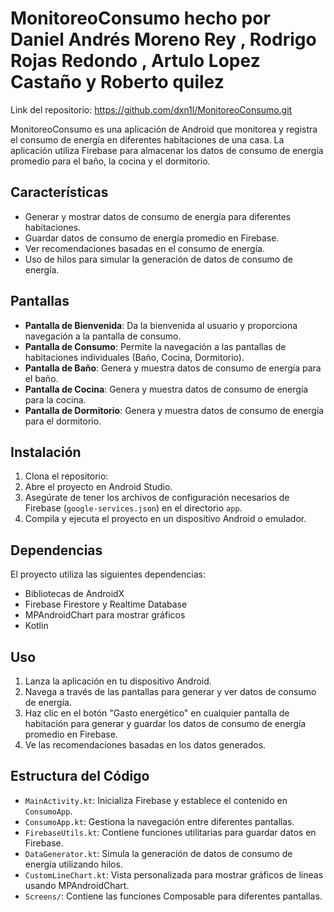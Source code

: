 # MonitoreoConsumo hecho por Daniel Andrés Moreno Rey , Rodrigo Rojas Redondo , Artulo Lopez Castaño y Roberto quilez

Link del repositorio: https://github.com/dxn1l/MonitoreoConsumo.git

MonitoreoConsumo es una aplicación de Android que monitorea y registra el consumo de energía en diferentes habitaciones de una casa. La aplicación utiliza Firebase para almacenar los datos de consumo de energía promedio para el baño, la cocina y el dormitorio.

## Características

- Generar y mostrar datos de consumo de energía para diferentes habitaciones.
- Guardar datos de consumo de energía promedio en Firebase.
- Ver recomendaciones basadas en el consumo de energía.
- Uso de hilos para simular la generación de datos de consumo de energía.

## Pantallas

- **Pantalla de Bienvenida**: Da la bienvenida al usuario y proporciona navegación a la pantalla de consumo.
- **Pantalla de Consumo**: Permite la navegación a las pantallas de habitaciones individuales (Baño, Cocina, Dormitorio).
- **Pantalla de Baño**: Genera y muestra datos de consumo de energía para el baño.
- **Pantalla de Cocina**: Genera y muestra datos de consumo de energía para la cocina.
- **Pantalla de Dormitorio**: Genera y muestra datos de consumo de energía para el dormitorio.

## Instalación

1. Clona el repositorio:
2. Abre el proyecto en Android Studio.
3. Asegúrate de tener los archivos de configuración necesarios de Firebase (`google-services.json`) en el directorio `app`.
4. Compila y ejecuta el proyecto en un dispositivo Android o emulador.

## Dependencias

El proyecto utiliza las siguientes dependencias:

- Bibliotecas de AndroidX
- Firebase Firestore y Realtime Database
- MPAndroidChart para mostrar gráficos
- Kotlin

## Uso

1. Lanza la aplicación en tu dispositivo Android.
2. Navega a través de las pantallas para generar y ver datos de consumo de energía.
3. Haz clic en el botón "Gasto energético" en cualquier pantalla de habitación para generar y guardar los datos de consumo de energía promedio en Firebase.
4. Ve las recomendaciones basadas en los datos generados.

## Estructura del Código

- `MainActivity.kt`: Inicializa Firebase y establece el contenido en `ConsumoApp`.
- `ConsumoApp.kt`: Gestiona la navegación entre diferentes pantallas.
- `FirebaseUtils.kt`: Contiene funciones utilitarias para guardar datos en Firebase.
- `DataGenerator.kt`: Simula la generación de datos de consumo de energía utilizando hilos.
- `CustomLineChart.kt`: Vista personalizada para mostrar gráficos de líneas usando MPAndroidChart.
- `Screens/`: Contiene las funciones Composable para diferentes pantallas.

